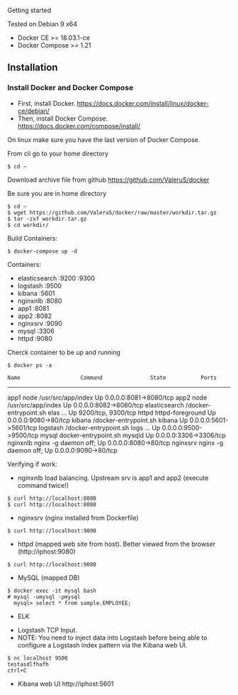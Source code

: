 Getting started

Tested on Debian 9 x64
* Docker CE >= 18.03.1-ce
* Docker Compose >= 1.21

Installation
------------
### Install Docker and Docker Compose
* First, install Docker. https://docs.docker.com/install/linux/docker-ce/debian/
* Then, install Docker Compose. https://docs.docker.com/compose/install/

On linux make sure you have the last version of Docker Compose.

From cli go to your home directory
```
$ cd ~
```

Download archive file from github 
https://github.com/ValeruS/docker

Be sure you are in home directory
```
$ cd ~
$ wget https://github.com/ValeruS/docker/raw/master/workdir.tar.gz
$ tar -zxf workdir.tar.gz
$ cd workdir/
```

Build Containers:
```
$ docker-compose up -d
```

Containers:

- elasticsearch  :9200 :9300
- logstash       :9500
- kibana         :5601
- nginxnlb       :8080
- app1           :8081
- app2           :8082
- nginxsrv       :9090
- mysql          :3306
- httpd          :9080


Cherck container to be up and running
```
$ docker ps -a
```

    Name                   Command               State           Ports
-------------------------------------------------------------------------------
app1            node /usr/src/app/index          Up      0.0.0.0:8081->8080/tcp
app2            node /usr/src/app/index          Up      0.0.0.0:8082->8080/tcp
elasticsearch   /docker-entrypoint.sh elas ...   Up      9200/tcp, 9300/tcp
httpd           httpd-foreground                 Up      0.0.0.0:9080->80/tcp
kibana          /docker-entrypoint.sh kibana     Up      0.0.0.0:5601->5601/tcp
logstash        /docker-entrypoint.sh logs ...   Up      0.0.0.0:9500->9500/tcp
mysql           docker-entrypoint.sh mysqld      Up      0.0.0.0:3306->3306/tcp
nginxnlb        nginx -g daemon off;             Up      0.0.0.0:8080->80/tcp
nginxsrv        nginx -g daemon off;             Up      0.0.0.0:9090->80/tcp


Verifying if work:

* nginxnlb load balancing. Upstream srv is app1 and app2 (execute command twice!)
```
$ curl http://localhost:8080
$ curl http://localhost:8080
```

* nginxsrv (nginx installed from Dockerfile)
```
$ curl http://localhost:9090
```

* httpd (mapped web site from host). Better viewed from the browser (http://iphost:9080)
```
$ curl http://localhost:9080
```

* MySQL (mapped DB)
```
$ docker exec -it mysql bash
# mysql -umysql -pmysql
  mysql> select * from sample.EMPLOYEE;
```

* ELK
- Logstash TCP Input. 
- NOTE: You need to inject data into Logstash before being able to configure a Logstash index pattern via the Kibana web UI.
```
$ nc localhost 9500
testasdlfhafh
ctrl+C
```
- Kibana web UI
http://iphost:5601
